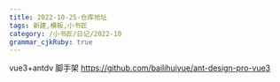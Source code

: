 ```yaml
---
title: 2022-10-25-仓库地址
tags: 新建,模板,小书匠
category: /小书匠/日记/2022-10
grammar_cjkRuby: true
---
```


vue3+antdv 脚手架
https://github.com/bailihuiyue/ant-design-pro-vue3
